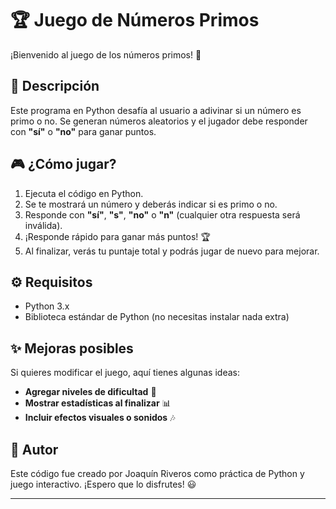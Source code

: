 # 🏆 Juego de Números Primos  

¡Bienvenido al juego de los números primos! 🚀  

## 📌 Descripción  
Este programa en Python desafía al usuario a adivinar si un número es primo o no. Se generan números aleatorios y el jugador debe responder con **"sí"** o **"no"** para ganar puntos.  

## 🎮 ¿Cómo jugar?  
1. Ejecuta el código en Python.  
2. Se te mostrará un número y deberás indicar si es primo o no.  
3. Responde con **"sí"**, **"s"**, **"no"** o **"n"** (cualquier otra respuesta será inválida).  
4. ¡Responde rápido para ganar más puntos! 🏆  
5. Al finalizar, verás tu puntaje total y podrás jugar de nuevo para mejorar.  

## ⚙️ Requisitos  
- Python 3.x  
- Biblioteca estándar de Python (no necesitas instalar nada extra)  

## ✨ Mejoras posibles  
Si quieres modificar el juego, aquí tienes algunas ideas:  
- **Agregar niveles de dificultad** 🏅  
- **Mostrar estadísticas al finalizar** 📊  
- **Incluir efectos visuales o sonidos** 🎶  

## 📜 Autor  
Este código fue creado por Joaquín Riveros como práctica de Python y juego interactivo. ¡Espero que lo disfrutes! 😃  

---
